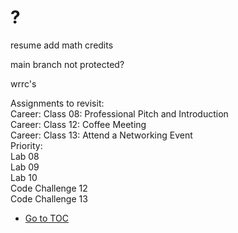 # ?

resume add math credits  

main branch not protected?  

wrrc's  

Assignments to revisit:  
    Career: Class 08: Professional Pitch and Introduction  
    Career: Class 12: Coffee Meeting  
    Career: Class 13: Attend a Networking Event  
Priority:  
    Lab 08  
    Lab 09  
    Lab 10  
    Code Challenge 12  
    Code Challenge 13  

- [Go to TOC](README.md)

